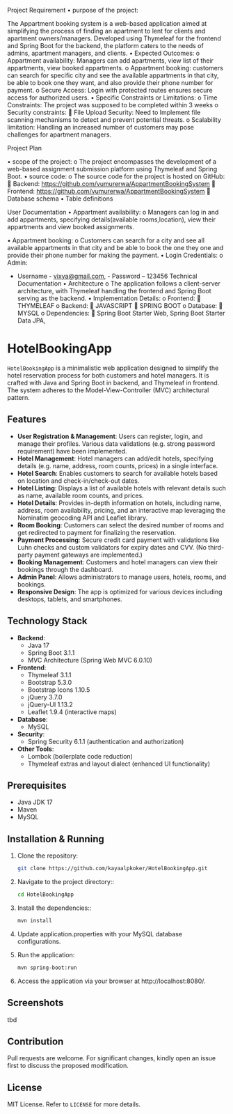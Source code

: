 
Project Requirement
•	purpose of the project:

The Appartment booking system is a web-based application aimed at simplifying the process of finding an apartment to lent for clients and apartment owners/managers. Developed using Thymeleaf for the frontend and Spring Boot for the backend, the platform caters to the needs of admins, apartment managers, and clients.
•	Expected Outcomes:
o	Appartment availability: Managers can add apartments, view list of their appartments, view booked appartments.
o	Appartment booking: customers can search for specific city and see the available appartments in that city, be able to book one they want, and also provide their phone number for payment.
o	Secure Access: Login with protected routes ensures secure access for authorized users.
•	Specific Constraints or Limitations:
o	Time Constraints: The project was supposed to be completed within 3 weeks
o	Security constraints:
	File Upload Security: Need to Implement file scanning mechanisms to detect and prevent potential threats.
o	Scalability limitation: Handling an increased number of customers may pose challenges for apartment managers.

Project Plan

•	scope of the project:
o	The project encompasses the development of a web-based assignment submission platform using Thymeleaf and Spring Boot.
•	source code:
o	The source code for the project is hosted on GitHub:
	Backend: https://github.com/vumurerwa/AppartmentBookingSystem 
	Frontend: https://github.com/vumurerwa/AppartmentBookingSystem
	 Database schema
•	Table definitions
 
User Documentation
•	Appartment availability:
o	Managers can log in and add appartments, specifying details(available rooms,location),  view their appartments and view booked assignments.

•	Appartment booking:
o	Customers can search for a city and see all available appartments in that city and be able to book the one they one and provide their phone number for making the payment.
•	Login Credentials:
o	Admin:
- Username - vixya@gmail.com, - Password – 123456
Technical Documentation
•	Architecture
o	The application follows a client-server architecture, with Thymeleaf handling the frontend and Spring Boot serving as the backend.
•	Implementation Details:
o	Frontend:
	THYMELEAF
o	Backend:
	JAVASCRIPT 
	SPRING BOOT
o	Database:
	MYSQL 
o	Dependencies:
	Spring Boot Starter Web, Spring Boot Starter Data JPA,







# HotelBookingApp

`HotelBookingApp` is a minimalistic web application designed to simplify the hotel reservation process for both customers and hotel managers. It is crafted with Java and Spring Boot in backend, and Thymeleaf in frontend. The system adheres to the Model-View-Controller (MVC) architectural pattern.

## Features

- **User Registration & Management**: Users can register, login, and manage their profiles. Various data validations (e.g. strong password requirement) have been implemented.
- **Hotel Management**: Hotel managers can add/edit hotels, specifying details (e.g. name, address, room counts, prices) in a single interface.
- **Hotel Search**: Enables customers to search for available hotels based on location and check-in/check-out dates.
- **Hotel Listing**: Displays a list of available hotels with relevant details such as name, available room counts, and prices.
- **Hotel Details**: Provides in-depth information on hotels, including name, address, room availability, pricing, and an interactive map leveraging the Nominatim geocoding API and Leaflet library.
- **Room Booking**: Customers can select the desired number of rooms and get redirected to payment for finalizing the reservation.
- **Payment Processing**: Secure credit card payment with validations like Luhn checks and custom validators for expiry dates and CVV. (No third-party payment gateways are implemented.)
- **Booking Management**: Customers and hotel managers can view their bookings through the dashboard.
- **Admin Panel**: Allows administrators to manage users, hotels, rooms, and bookings.
- **Responsive Design**: The app is optimized for various devices including desktops, tablets, and smartphones.

## Technology Stack

- **Backend**:
  - Java 17
  - Spring Boot 3.1.1
  - MVC Architecture (Spring Web MVC 6.0.10)
- **Frontend**:
  - Thymeleaf 3.1.1
  - Bootstrap 5.3.0
  - Bootstrap Icons 1.10.5
  - jQuery 3.7.0
  - jQuery-UI 1.13.2
  - Leaflet 1.9.4 (interactive maps)
- **Database**:
  - MySQL
- **Security**:
  - Spring Security 6.1.1 (authentication and authorization)
- **Other Tools**:
  - Lombok (boilerplate code reduction)
  - Thymeleaf extras and layout dialect (enhanced UI functionality)

## Prerequisites

- Java JDK 17
- Maven
- MySQL

## Installation & Running

1. Clone the repository:
   ```sh
   git clone https://github.com/kayaalpkoker/HotelBookingApp.git
   ```
   
2. Navigate to the project directory::
   ```sh
   cd HotelBookingApp
   ```
   
3. Install the dependencies::
   ```sh
   mvn install
   ```
   
4. Update application.properties with your MySQL database configurations.
   
6. Run the application:
   ```sh
   mvn spring-boot:run
   ```
   
7. Access the application via your browser at http://localhost:8080/.

## Screenshots

tbd

## Contribution

Pull requests are welcome. For significant changes, kindly open an issue first to discuss the proposed modification.

## License

MIT License. Refer to `LICENSE` for more details.
